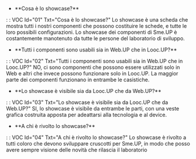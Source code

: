 - \*\*Cosa è lo showcase?\*\*

 :  : VOC Id="01" Txt="Cosa è lo showcase?"
Lo showcase è una scheda che mostra tutti i nostri componenti che possono costituire le schede, e tutte le loro possibili configurazioni. Lo showcase dei componenti di Sme.UP è costantemente manotenuto da tutte le persone del laboratorio di sviluppo.

- \*\*Tutti i componenti sono usabili sia in Web.UP che in Looc.UP?\*\*

 :  : VOC Id="02" Txt="Tutti i componenti sono usabili sia in Web.UP che in Looc.UP?"
NO, ci sono componenti che possono essere utilizzati solo in Web e altri che invece possono funzionare solo in Looc.UP. La maggior parte dei componenti funzionano in entrambe le casistiche.

- \*\*Lo showcase è visibile sia da Looc.UP che da Web.UP?\*\*

 :  : VOC Id="03" Txt="Lo showcase è visibile sia da Looc.UP che da Web.UP?"
SI, lo showcase è visibile da entrambe le parti, con una veste grafica costruita apposta per adeattarsi alla tecnologia e al device.

- \*\*A chi è rivolto lo showcase?\*\*

 :  : VOC Id="04" Txt="A chi è rivolto lo showcase?"
Lo showcase è rivolto a tutti coloro che devono sviluppare cruscotti per Sme.UP, in modo che posso avere sempre visione delle novità che rilascia il laboratorio

